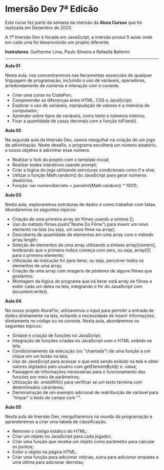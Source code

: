 # Imersão Dev 7ª Edicão

Este curso faz parte da semana da imersão da **Alura Cursos** que foi realizada em Dezembro de 2023. 

A 7ª Imersão Dev é focada em JavaScript, a imersão possui 5 aulas onde em cada uma foi desenvolvido um projeto diferente.

**Instrutores**: Guilherme Lima, Paulo Silveira e Rafaella Ballerini

---

**Aula 01**

Nesta aula, nos concentraremos nas ferramentas essenciais de qualquer linguagem de programação, incluindo o uso de variáveis, operadores, arredondamento de números e interação com o console.

* Criar uma conta no CodePen;
* Compreender as diferenças entre HTML, CSS e JavaScript;
* Explorar o uso de variáveis, manipulação de valores e a memória do computador;
* Aprender sobre tipos de variáveis, como texto e números inteiros;
* Fixar a quantidade de casas decimais com a função toFixed().

**Aula 02**

Na segunda aula da Imersão Dev, vamos mergulhar na criação de um jogo de adivinhação. Neste desafio, o programa escolherá um número aleatório, e nosso objetivo é adivinhar esse número.

* Realizar o fork do projeto com o template inicial;
* Realizar testes interativos usando prompt;
* Criar a lógica do jogo utilizando estruturas condicionais como if e else;
* Utilizar a função Math.random() do JavaScript para gerar números aleatórios.
* Função: var numeroSecreto = parseInt(Math.random() * 1001);

**Aula 03**

Nesta aula, exploraremos estruturas de dados e como trabalhar com listas. Abordaremos os seguintes tópicos:

* Criação de uma primeira array de filmes usando a sintaxe [];
* Uso do método filmes.push("Nome Do Filme") para inserir um novo elemento na lista (ou seja, um novo filme na array);
* Descoberta da quantidade de elementos em uma array com o método array.length;
* Seleção de elementos de uma array utilizando a sintaxe array[número], lembrando que o primeiro índice começa com zero, ou seja, array[0] para o primeiro elemento;
* Utilização da instrução for para iterar, ou seja, percorrer todos os elementos de uma array;
* Criação de uma array com imagens de pôsteres de alguns filmes que gostamos;
* Montagem da lógica do programa que irá iterar está array de filmes e exibir cada um deles na tela, integrando o for do JavaScript com document.write().

**Aula 04**

No nosso projeto AluraFlix, utilizaremos o input para permitir a entrada de dados diretamente na tela, evitando a necessidade de inserir informações diretamente no código ou no console. Nesta aula, abordaremos os seguintes tópicos:

* Sintaxe e criação de funções no JavaScript;
* Integração de funções criadas no JavaScript com o HTML exibido na tela;
* Condicionamento da execução (ou "chamada") de uma função a um clique em um botão na tela;
* Uso do JavaScript para acessar o que está sendo exibido na tela e obter valores digitados pelo usuário com getElementById() e .value;
* Passagem de informações necessárias para o funcionamento das funções por meio de parâmetros;
* Utilização do .endsWith() para verificar se um texto termina com determinados caracteres;
* Demonstração de um exemplo adicional de reatribuição de variável para "limpar" o texto do campo com "".

**Aula 05**

Nesta aula da Imersão Dev, mergulharemos no mundo da programação e aprenderemos a criar uma tabela de classificação.

* Remover o código estático do HTML;
* Criar um objeto no JavaScript para cada jogador;
* Criar uma função que receba um objeto como parâmetro para calcular os pontos;
* Exibir o objeto na página HTML;
* Criar uma função para adicionar vitórias, outra para adicionar empates e uma última para adicionar derrotas;

